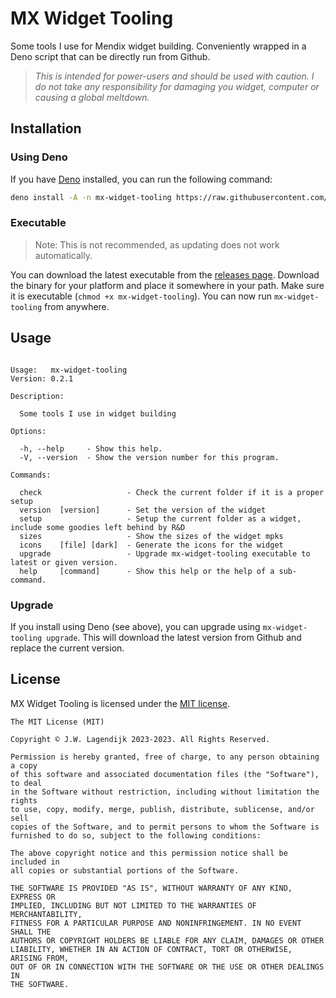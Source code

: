 MX Widget Tooling
====

Some tools I use for Mendix widget building. Conveniently wrapped in a Deno script that can be directly run from Github.

>
> *This is intended for power-users and should be used with caution. I do not take any responsibility for damaging you widget, computer or causing a global meltdown.*
>

## Installation

### Using Deno

If you have [Deno](https://deno.land/) installed, you can run the following command:
<!-- START INSTALL -->

```bash
deno install -A -n mx-widget-tooling https://raw.githubusercontent.com/j3lte/deno-mx-widget-tooling/0.2.1/cli.ts
```

<!-- END INSTALL -->
### Executable

> Note: This is not recommended, as updating does not work automatically.

You can download the latest executable from the [releases page](https://github.com/j3lte/deno-mx-widget-tooling/releases). Download the binary for your platform and place it somewhere in your path. Make sure it is executable (`chmod +x mx-widget-tooling`). You can now run `mx-widget-tooling` from anywhere.


## Usage

<!-- START SNIPPET -->

```

Usage:   mx-widget-tooling
Version: 0.2.1            

Description:

  Some tools I use in widget building

Options:

  -h, --help     - Show this help.                            
  -V, --version  - Show the version number for this program.  

Commands:

  check                   - Check the current folder if it is a proper setup                             
  version  [version]      - Set the version of the widget                                                
  setup                   - Setup the current folder as a widget, include some goodies left behind by R&D
  sizes                   - Show the sizes of the widget mpks                                            
  icons    [file] [dark]  - Generate the icons for the widget                                            
  upgrade                 - Upgrade mx-widget-tooling executable to latest or given version.             
  help     [command]      - Show this help or the help of a sub-command.                                 

```
<!-- END SNIPPET -->

### Upgrade

If you install using Deno (see above), you can upgrade using `mx-widget-tooling upgrade`. This will download the latest version from Github and replace the current version.
## License

MX Widget Tooling is licensed under the [MIT license](LICENSE).

<!-- START LICENSE -->

```
The MIT License (MIT)

Copyright © J.W. Lagendijk 2023-2023. All Rights Reserved.

Permission is hereby granted, free of charge, to any person obtaining a copy
of this software and associated documentation files (the "Software"), to deal
in the Software without restriction, including without limitation the rights
to use, copy, modify, merge, publish, distribute, sublicense, and/or sell
copies of the Software, and to permit persons to whom the Software is
furnished to do so, subject to the following conditions:

The above copyright notice and this permission notice shall be included in
all copies or substantial portions of the Software.

THE SOFTWARE IS PROVIDED "AS IS", WITHOUT WARRANTY OF ANY KIND, EXPRESS OR
IMPLIED, INCLUDING BUT NOT LIMITED TO THE WARRANTIES OF MERCHANTABILITY,
FITNESS FOR A PARTICULAR PURPOSE AND NONINFRINGEMENT. IN NO EVENT SHALL THE
AUTHORS OR COPYRIGHT HOLDERS BE LIABLE FOR ANY CLAIM, DAMAGES OR OTHER
LIABILITY, WHETHER IN AN ACTION OF CONTRACT, TORT OR OTHERWISE, ARISING FROM,
OUT OF OR IN CONNECTION WITH THE SOFTWARE OR THE USE OR OTHER DEALINGS IN
THE SOFTWARE.

```
<!-- END LICENSE -->
